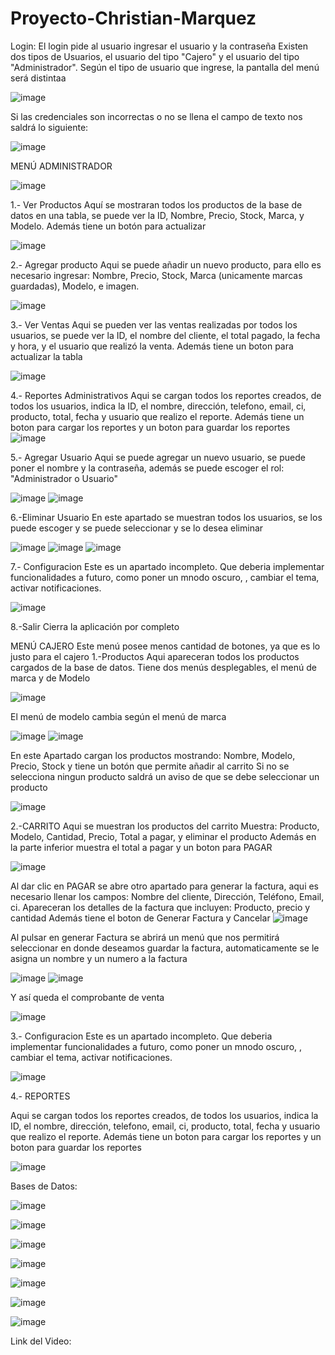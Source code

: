# Proyecto-Christian-Marquez

Login: 
El login pide al usuario ingresar el usuario y la contraseña
Existen dos tipos de Usuarios, el usuario del tipo "Cajero" y el usuario del tipo "Administrador". Según el tipo de usuario que ingrese, la pantalla del menú será distintaa

![image](https://github.com/user-attachments/assets/a7c85919-3f89-44d2-b97f-b3397e02fca4)

Si las credenciales son incorrectas o no se llena el campo de texto nos saldrá lo siguiente:

![image](https://github.com/user-attachments/assets/45e7439d-0602-46b6-ab73-18d1c606274c)

MENÚ ADMINISTRADOR

![image](https://github.com/user-attachments/assets/fe2fd681-3ea2-40ef-b65d-940797d69ed2)

1.- Ver Productos
Aquí se mostraran todos los productos de la base de datos en una tabla, se puede ver la ID, Nombre, Precio, Stock, Marca, y Modelo. Además tiene un botón para actualizar

![image](https://github.com/user-attachments/assets/20d4ac59-f931-49a4-bc4d-404b1ec4e680)

2.- Agregar producto
Aqui se puede añadir un nuevo producto, para ello es necesario ingresar: Nombre, Precio, Stock, Marca (unicamente marcas guardadas), Modelo, e imagen.

![image](https://github.com/user-attachments/assets/60352ffa-96fd-4a96-8492-330327268e74)

3.- Ver Ventas
Aqui se pueden ver las ventas realizadas por todos los usuarios, se puede ver la ID, el nombre del cliente, el total pagado, la fecha y hora, y el usuario que realizó la venta. Además tiene un boton para actualizar la tabla

![image](https://github.com/user-attachments/assets/55dd5da2-59cf-49b3-a713-d32af772998c)

4.- Reportes Administrativos
Aqui se cargan todos los reportes creados, de todos los usuarios, indica la ID, el nombre, dirección, telefono, email, ci, producto, total, fecha y usuario que realizo el reporte. Además tiene un boton para cargar los reportes y un boton para guardar los reportes
![image](https://github.com/user-attachments/assets/de46b55f-a441-4af4-8a47-10676a6f8a59)

5.- Agregar Usuario
Aqui se puede agregar un nuevo usuario, se puede poner el nombre y la contraseña, además se puede escoger el rol: "Administrador o Usuario"

![image](https://github.com/user-attachments/assets/4f84379f-0db0-473d-b939-e6840197b114)
![image](https://github.com/user-attachments/assets/a2786948-8794-46a5-a356-23b01136b7bb)


6.-Eliminar Usuario
En este apartado se muestran todos los usuarios, se los puede escoger y se puede seleccionar y se lo desea eliminar

![image](https://github.com/user-attachments/assets/7c5da47f-b3a5-49cc-8d7a-cfe7ed5105d4)
![image](https://github.com/user-attachments/assets/48c25d38-8c0b-4bbe-a3d0-cbbb1ebfe46b)
![image](https://github.com/user-attachments/assets/6352ca6a-38ab-42ad-bcb4-2345982dc167)

7.- Configuracion
Este es un apartado incompleto. Que deberia implementar funcionalidades a futuro, como poner un mnodo oscuro, , cambiar el tema, activar notificaciones.

![image](https://github.com/user-attachments/assets/4027013f-b5c9-4cef-9518-3fc8be283309)

8.-Salir
Cierra la aplicación por completo

MENÚ CAJERO
Este menú posee menos cantidad de botones, ya que es lo justo para el cajero
1.-Productos
Aqui apareceran todos los productos cargados de la base de datos. Tiene dos menús desplegables, el menú de marca y de Modelo

![image](https://github.com/user-attachments/assets/df8ede70-cd98-448f-ad96-8d1e27978b1c)

El menú de modelo cambia según el menú de marca

![image](https://github.com/user-attachments/assets/92c333a7-b27a-4066-9743-181885102cb3)
![image](https://github.com/user-attachments/assets/e6931098-934f-4418-b00c-bc83932d014a)

En este Apartado cargan los productos mostrando: Nombre, Modelo, Precio, Stock y tiene un botón que permite añadir al carrito
Si no se selecciona ningun producto saldrá un aviso de que se debe seleccionar un producto

![image](https://github.com/user-attachments/assets/97cf3317-fcbd-4a92-a446-323283badfa3)

2.-CARRITO
Aqui se muestran los productos del carrito
Muestra: Producto, Modelo, Cantidad, Precio, Total a pagar, y eliminar el producto
Además en la parte inferior muestra el total a pagar y un boton para PAGAR

![image](https://github.com/user-attachments/assets/d9cc7aaf-c03e-4444-b52f-f1d40ee4dfe7)

Al dar clic en PAGAR se abre otro apartado para generar la factura, aqui es necesario llenar los campos: Nombre del cliente, Dirección, Teléfono, Email, ci.
Apareceran los detalles de la factura que incluyen: Producto, precio y cantidad
Además tiene el boton de Generar Factura y Cancelar
![image](https://github.com/user-attachments/assets/da917398-ef6e-48d8-9a30-be8ddab4e5e9)

Al pulsar en generar Factura se abrirá un menú que nos permitirá seleccionar en donde deseamos guardar la factura, automaticamente se le asigna un nombre y un numero a la factura

![image](https://github.com/user-attachments/assets/8cb69774-6d40-4274-9695-11e31537f444)
![image](https://github.com/user-attachments/assets/01d88998-5689-410b-ade1-90477fd57614)

Y así queda el comprobante de venta

![image](https://github.com/user-attachments/assets/77ae18ca-117e-4acc-912e-79faaf212c7e)

3.- Configuracion
Este es un apartado incompleto. Que deberia implementar funcionalidades a futuro, como poner un mnodo oscuro, , cambiar el tema, activar notificaciones.

![image](https://github.com/user-attachments/assets/4027013f-b5c9-4cef-9518-3fc8be283309)

4.- REPORTES

Aqui se cargan todos los reportes creados, de todos los usuarios, indica la ID, el nombre, dirección, telefono, email, ci, producto, total, fecha y usuario que realizo el reporte. Además tiene un boton para cargar los reportes y un boton para guardar los reportes

![image](https://github.com/user-attachments/assets/f5a3c1a8-1cf9-4dee-b694-2c434075b62c)

Bases de Datos:

![image](https://github.com/user-attachments/assets/4aa07362-566f-4dca-920c-2fa037e01746)

![image](https://github.com/user-attachments/assets/7424bedb-4edf-4b97-8f76-ab983b5a5294)

![image](https://github.com/user-attachments/assets/636b78f2-babb-41b7-bfda-2fd752988c86)

![image](https://github.com/user-attachments/assets/73bca882-aa2e-489d-8eaf-7d91f9fd53ff)

![image](https://github.com/user-attachments/assets/f7db252e-ed1d-407c-b79c-4b07810a5c5b)

![image](https://github.com/user-attachments/assets/107b1472-d370-44ce-a7d5-3e52cd709ef0)

![image](https://github.com/user-attachments/assets/bd6375d7-b627-497f-bb0d-18c68f3c816e)




Link del Video: 























